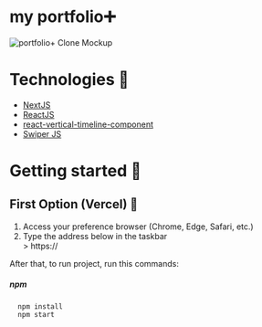# my portfolio➕

![portfolio+ Clone Mockup](https://github.com/rohzxz/portfolio.nextjs/blob/main/public/portfolio.png)

# Technologies 👾

- [NextJS](https://nextjs.org/)
- [ReactJS](https://reactjs.org/)
- [react-vertical-timeline-component](https://www.npmjs.com/package/react-vertical-timeline-component)
- [Swiper JS](https://swiperjs.com/)

# Getting started 🚀

## First Option (Vercel) 🔺

<ol>
  <li>Access your preference browser (Chrome, Edge, Safari, etc.)</li>
  <li>Type the address below in the taskbar</li>
  > https://
</ol>

After that, to run project, run this commands:

##### npm

```
  npm install
  npm start
```
